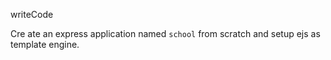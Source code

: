 writeCode

Cre ate an express application named `school` from scratch and setup ejs as template engine.
